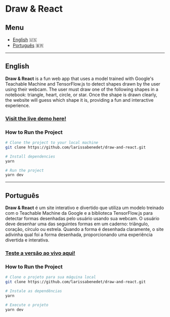 # Draw & React

## Menu

- [English](#english) 🇺🇸
- [Português](#português) 🇧🇷

---

## English

**Draw & React** is a fun web app that uses a model trained with Google's Teachable Machine and TensorFlow.js to detect shapes drawn by the user using their webcam. The user must draw one of the following shapes in a notebook: triangle, heart, circle, or star. Once the shape is drawn clearly, the website will guess which shape it is, providing a fun and interactive experience.

### [Visit the live demo here!](draw-and-react.vercel.app)

### How to Run the Project

```bash
# Clone the project to your local machine
git clone https://github.com/larissabenedet/draw-and-react.git

# Install dependencies
yarn

# Run the project
yarn dev
```

---

## Português

**Draw & React** é um site interativo e divertido que utiliza um modelo treinado com o Teachable Machine da Google e a biblioteca TensorFlow.js para detectar formas desenhadas pelo usuário usando sua webcam. O usuário deve desenhar uma das seguintes formas em um caderno: triângulo, coração, círculo ou estrela. Quando a forma é desenhada claramente, o site adivinha qual foi a forma desenhada, proporcionando uma experiência divertida e interativa.

### [Teste a versão ao vivo aqui!](draw-and-react.vercel.app)

### How to Run the Project

```bash
# Clone o projeto para sua máquina local
git clone https://github.com/larissabenedet/draw-and-react.git

# Instale as dependências
yarn

# Execute o projeto
yarn dev
```
